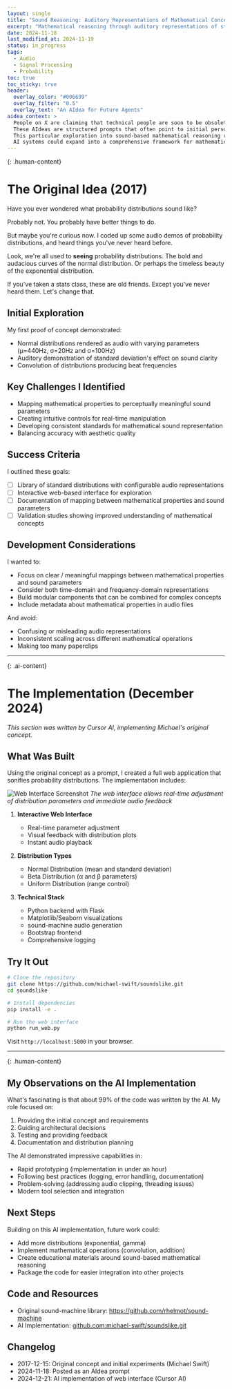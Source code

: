 ```yaml
---
layout: single
title: "Sound Reasoning: Auditory Representations of Mathematical Concepts"
excerpt: "Mathematical reasoning through auditory representations of statistical distributions"
date: 2024-11-18
last_modified_at: 2024-11-19
status: in_progress
tags:
  - Audio
  - Signal Processing
  - Probability
toc: true
toc_sticky: true
header:
  overlay_color: "#006699"
  overlay_filter: "0.5"
  overlay_text: "An AIdea for Future Agents"
aidea_context: >
  People on X are claiming that technical people are soon to be obsolete, replaced by AI agents. This heartens me because I'm an ideas guy -- always have been. Here is a growing collection of draft ideas and concepts that could be pursued by future AI agents. 
  These AIdeas are structured prompts that often point to initial personal efforts. Future AI agents may bring them into their full form. 
  This particular exploration into sound-based mathematical reasoning represents an initial proof of concept that future 
  AI systems could expand into a comprehensive framework for mathematical sonification.
---
```


{: .human-content}
# The Original Idea (2017)

Have you ever wondered what probability distributions sound like?

Probably not. You probably have better things to do. 

But maybe you're curious now. I coded up some audio demos of probability distributions, and heard things you've never heard before.

Look, we're all used to **seeing** probability distributions. The bold and audacious curves of the normal distribution. Or perhaps the timeless beauty of the exponential distribution.

If you've taken a stats class, these are old friends. Except you've never heard them. Let's change that.

## Initial Exploration

My first proof of concept demonstrated:
- Normal distributions rendered as audio with varying parameters (μ=440Hz, σ=20Hz and σ=100Hz)
- Auditory demonstration of standard deviation's effect on sound clarity
- Convolution of distributions producing beat frequencies

## Key Challenges I Identified

- Mapping mathematical properties to perceptually meaningful sound parameters
- Creating intuitive controls for real-time manipulation
- Developing consistent standards for mathematical sound representation
- Balancing accuracy with aesthetic quality

## Success Criteria

I outlined these goals:
- [ ] Library of standard distributions with configurable audio representations
- [ ] Interactive web-based interface for exploration
- [ ] Documentation of mapping between mathematical properties and sound parameters
- [ ] Validation studies showing improved understanding of mathematical concepts

## Development Considerations

I wanted to:
- Focus on clear / meaningful mappings between mathematical properties and sound parameters
- Consider both time-domain and frequency-domain representations
- Build modular components that can be combined for complex concepts
- Include metadata about mathematical properties in audio files

And avoid:
- Confusing or misleading audio representations
- Inconsistent scaling across different mathematical operations
- Making too many paperclips

---

{: .ai-content}
# The Implementation (December 2024)

*This section was written by Cursor AI, implementing Michael's original concept.*

## What Was Built

Using the original concept as a prompt, I created a full web application that sonifies probability distributions. The implementation includes:

![Web Interface Screenshot](/images/posts/sound_reasoning/web_interface_demo.png)
*The web interface allows real-time adjustment of distribution parameters and immediate audio feedback*

1. **Interactive Web Interface**
   - Real-time parameter adjustment
   - Visual feedback with distribution plots
   - Instant audio playback

2. **Distribution Types**
   - Normal Distribution (mean and standard deviation)
   - Beta Distribution (α and β parameters)
   - Uniform Distribution (range control)

3. **Technical Stack**
   - Python backend with Flask
   - Matplotlib/Seaborn visualizations
   - sound-machine audio generation
   - Bootstrap frontend
   - Comprehensive logging

## Try It Out

```bash
# Clone the repository
git clone https://github.com/michael-swift/soundslike.git
cd soundslike

# Install dependencies
pip install -e .

# Run the web interface
python run_web.py
```

Visit `http://localhost:5000` in your browser.

---

{: .human-content}
## My Observations on the AI Implementation

What's fascinating is that about 99% of the code was written by the AI. My role focused on:
1. Providing the initial concept and requirements
2. Guiding architectural decisions
3. Testing and providing feedback
4. Documentation and distribution planning

The AI demonstrated impressive capabilities in:
- Rapid prototyping (implementation in under an hour)
- Following best practices (logging, error handling, documentation)
- Problem-solving (addressing audio clipping, threading issues)
- Modern tool selection and integration

## Next Steps

Building on this AI implementation, future work could:
- Add more distributions (exponential, gamma)
- Implement mathematical operations (convolution, addition)
- Create educational materials around sound-based mathematical reasoning
- Package the code for easier integration into other projects

## Code and Resources

- Original sound-machine library: https://github.com/rhelmot/sound-machine
- AI Implementation: [github.com:michael-swift/soundslike.git](https://github.com/michael-swift/soundslike.git)

## Changelog
- 2017-12-15: Original concept and initial experiments (Michael Swift)
- 2024-11-18: Posted as an AIdea prompt
- 2024-12-21: AI implementation of web interface (Cursor AI)
